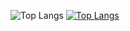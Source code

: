 
![Top Langs](https://github-readme-stats.vercel.app/api/top-langs/?username=anuraghazra&hide_progress=true)
[![Top Langs](https://github-readme-stats.vercel.app/api/top-langs/?username=anuraghazra&layout=donut)](https://github.com/anuraghazra/github-readme-stats)
